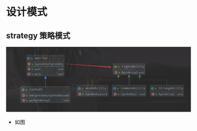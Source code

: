 # 设计模式
## strategy 策略模式
![](https://raw.githubusercontent.com/HHHHire/image/dev/img/20210512111552.png)
* 如图
